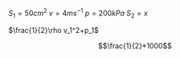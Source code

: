 $S_1 =50cm^2$
$v = 4ms^{-1}$
$p = 200kPa$
$S_2 = x$

$\frac{1}{2}\rho v_1^2+p_1$

$$\frac{1}{2}*1000$$

